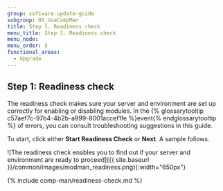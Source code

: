 ```yaml
---
group: software-update-guide
subgroup: 05_UseCompMan
title: Step 1. Readiness check
menu_title: Step 1. Readiness check
menu_node:
menu_order: 5
functional_areas:
  - Upgrade
---
```


## Step 1: Readiness check

The readiness check makes sure your server and environment are set up correctly for enabling or disabling modules. In the {% glossarytooltip c57aef7c-97b4-4b2b-a999-8001accef1fe %}event{% endglossarytooltip %} of errors, you can consult troubleshooting suggestions in this guide.

To start, click either **Start Readiness Check** or **Next**. A sample follows.

![The readiness check enables you to find out if your server and environment are ready to proceed]({{ site.baseurl }}/common/images/modman_readiness.png){:width="650px"}

{% include comp-man/readiness-check.md %}